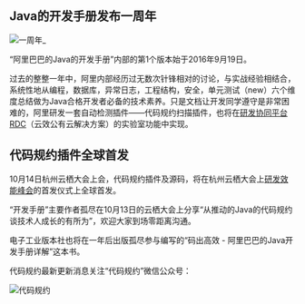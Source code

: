 ## Java的开发手册发布一周年
![一周年_](https://gw.alicdn.com/tfscom/TB1aMoheMoQMeJjy0FoXXcShVXa.jpg)

“阿里巴巴的Java的开发手册”内部的第1个版本始于2016年9月19日。

过去的整整一年中，阿里内部经历过无数次针锋相对的讨论，与实战经验相结合，系统性地从编程，数据库，异常日志，工程结构，安全，单元测试（new）六个维度总结做为Java合格开发者必备的技术素养。只是文档让开发同学遵守是非常困难的，阿里研发一套自动检测插件——代码规约扫描插件，也将在[研发协同平台RDC](https://www.aliyun.com/product/rdc)（云效公有云解决方案）的实验室功能中实现。

## 代码规约插件全球首发

10月14日杭州云栖大会上会，代码规约插件及源码，将在杭州云栖大会上[研发效能峰会](https://yunqi.aliyun.com/2017/hangzhou/meeting?day=day4&theme=all&meeting=detail1433 )的首发仪式上全球首发。

“开发手册”主要作者孤尽在10月13日的云栖大会上分享“从推动的Java的代码规约谈技术人成长的有所为”，欢迎大家到场零距离沟通。

电子工业版本社也将在一年后出版孤尽参与编写的“码出高效 - 阿里巴巴的Java开发手册详解”这本书。

代码规约最新更新消息关注“代码规约”微信公众号：

![代码规约](https://gw.alicdn.com/tfscom/TB1x5WJaGmgSKJjSsphXXcy1VXa.jpg)
